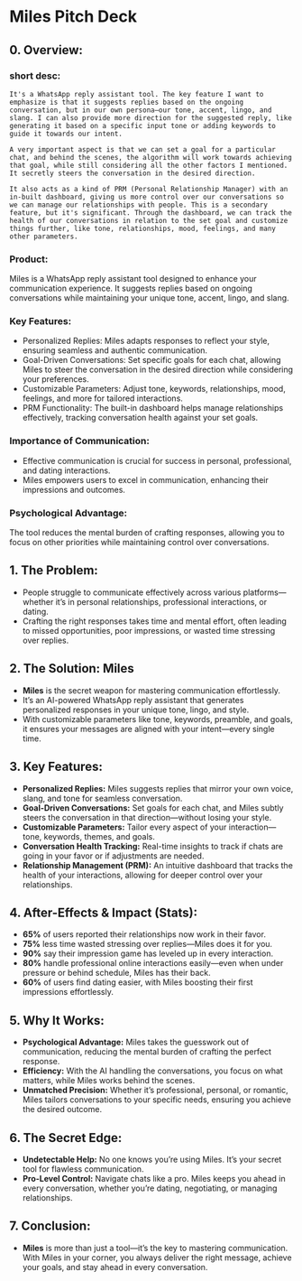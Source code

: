 # Miles Pitch Deck

## 0. Overview:

### short desc:
```
It's a WhatsApp reply assistant tool. The key feature I want to emphasize is that it suggests replies based on the ongoing conversation, but in our own persona—our tone, accent, lingo, and slang. I can also provide more direction for the suggested reply, like generating it based on a specific input tone or adding keywords to guide it towards our intent.

A very important aspect is that we can set a goal for a particular chat, and behind the scenes, the algorithm will work towards achieving that goal, while still considering all the other factors I mentioned. It secretly steers the conversation in the desired direction.

It also acts as a kind of PRM (Personal Relationship Manager) with an in-built dashboard, giving us more control over our conversations so we can manage our relationships with people. This is a secondary feature, but it's significant. Through the dashboard, we can track the health of our conversations in relation to the set goal and customize things further, like tone, relationships, mood, feelings, and many other parameters.
```

### Product:

Miles is a WhatsApp reply assistant tool designed to enhance your communication experience.
It suggests replies based on ongoing conversations while maintaining your unique tone, accent, lingo, and slang.

### Key Features:

- Personalized Replies: Miles adapts responses to reflect your style, ensuring seamless and authentic communication.
- Goal-Driven Conversations: Set specific goals for each chat, allowing Miles to steer the conversation in the desired direction while considering your preferences.
- Customizable Parameters: Adjust tone, keywords, relationships, mood, feelings, and more for tailored interactions.
- PRM Functionality: The built-in dashboard helps manage relationships effectively, tracking conversation health against your set goals.

### Importance of Communication:

- Effective communication is crucial for success in personal, professional, and dating interactions.
- Miles empowers users to excel in communication, enhancing their impressions and outcomes.

### Psychological Advantage:

The tool reduces the mental burden of crafting responses, allowing you to focus on other priorities while maintaining control over conversations.

## 1. The Problem:
- People struggle to communicate effectively across various platforms—whether it’s in personal relationships, professional interactions, or dating.
- Crafting the right responses takes time and mental effort, often leading to missed opportunities, poor impressions, or wasted time stressing over replies.

## 2. The Solution: Miles
- **Miles** is the secret weapon for mastering communication effortlessly. 
- It’s an AI-powered WhatsApp reply assistant that generates personalized responses in your unique tone, lingo, and style.
- With customizable parameters like tone, keywords, preamble, and goals, it ensures your messages are aligned with your intent—every single time.

## 3. Key Features:
- **Personalized Replies:** Miles suggests replies that mirror your own voice, slang, and tone for seamless conversation.
- **Goal-Driven Conversations:** Set goals for each chat, and Miles subtly steers the conversation in that direction—without losing your style.
- **Customizable Parameters:** Tailor every aspect of your interaction—tone, keywords, themes, and goals.
- **Conversation Health Tracking:** Real-time insights to track if chats are going in your favor or if adjustments are needed.
- **Relationship Management (PRM):** An intuitive dashboard that tracks the health of your interactions, allowing for deeper control over your relationships.

## 4. After-Effects & Impact (Stats):
- **65%** of users reported their relationships now work in their favor.
- **75%** less time wasted stressing over replies—Miles does it for you.
- **90%** say their impression game has leveled up in every interaction.
- **80%** handle professional online interactions easily—even when under pressure or behind schedule, Miles has their back.
- **60%** of users find dating easier, with Miles boosting their first impressions effortlessly.

## 5. Why It Works:
- **Psychological Advantage:** Miles takes the guesswork out of communication, reducing the mental burden of crafting the perfect response. 
- **Efficiency:** With the AI handling the conversations, you focus on what matters, while Miles works behind the scenes.
- **Unmatched Precision:** Whether it’s professional, personal, or romantic, Miles tailors conversations to your specific needs, ensuring you achieve the desired outcome.

## 6. The Secret Edge:
- **Undetectable Help:** No one knows you’re using Miles. It’s your secret tool for flawless communication.
- **Pro-Level Control:** Navigate chats like a pro. Miles keeps you ahead in every conversation, whether you’re dating, negotiating, or managing relationships.

## 7. Conclusion:
- **Miles** is more than just a tool—it’s the key to mastering communication. With Miles in your corner, you always deliver the right message, achieve your goals, and stay ahead in every conversation.
